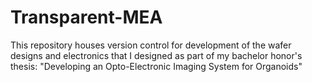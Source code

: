 # Transparent-MEA
This repository houses version control for development of the wafer designs and electronics that I designed as part of my bachelor honor's thesis: "Developing an Opto-Electronic Imaging System for Organoids"
